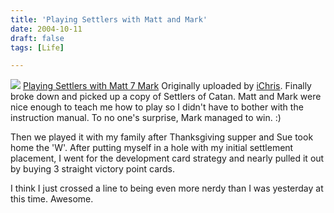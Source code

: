 ```yaml
---
title: 'Playing Settlers with Matt and Mark'
date: 2004-10-11
draft: false
tags: [Life]

---
```


[![](http://www.flickr.com/photos/820144_174cd10767_m.jpg)](http://www.flickr.com/photos/lemon/820144/ "photo sharing") [Playing Settlers with Matt 7 Mark](http://www.flickr.com/photos/lemon/820144/) Originally uploaded by [iChris](http://www.flickr.com/people/lemon/). Finally broke down and picked up a copy of Settlers of Catan. Matt and Mark were nice enough to teach me how to play so I didn't have to bother with the instruction manual. To no one's surprise, Mark managed to win. :)  
  
Then we played it with my family after Thanksgiving supper and Sue took home the 'W'. After putting myself in a hole with my initial settlement placement, I went for the development card strategy and nearly pulled it out by buying 3 straight victory point cards.  
  
I think I just crossed a line to being even more nerdy than I was yesterday at this time. Awesome.